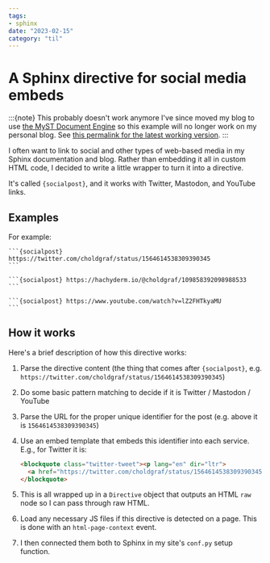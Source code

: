 ```yaml
---
tags:
- sphinx
date: "2023-02-15"
category: "til"
---
```


# A Sphinx directive for social media embeds

:::{note} This probably doesn't work anymore
I've since moved my blog to use [the MyST Document Engine](https://mystmd.org) so this example will no longer work on my personal blog. See [this permalink for the latest working version](https://github.com/choldgraf/choldgraf.github.io/blob/ae8ee9792c74aac72f46c645d19352abc439d572/blog/2023/social-directive.md).
:::

I often want to link to social and other types of web-based media in my Sphinx documentation and blog.
Rather than embedding it all in custom HTML code, I decided to write a little wrapper to turn it into a directive.

It's called `{socialpost}`, and it works with Twitter, Mastodon, and YouTube links.

## Examples

For example:

````{example} Twitter
```{socialpost} https://twitter.com/choldgraf/status/1564614538309390345
```
````

````{example} Mastodon
```{socialpost} https://hachyderm.io/@choldgraf/109858392098988533
```
````

````{example} YouTube
```{socialpost} https://www.youtube.com/watch?v=lZ2FHTkyaMU
```
````

## How it works

Here's a brief description of how this directive works:

1. Parse the directive content (the thing that comes after `{socialpost}`, e.g. `https://twitter.com/choldgraf/status/1564614538309390345`)
2. Do some basic pattern matching to decide if it is Twitter / Mastodon / YouTube
3. Parse the URL for the proper unique identifier for the post (e.g. above it is `1564614538309390345`)
4. Use an embed template that embeds this identifier into each service. E.g., for Twitter it is:

   ```html
   <blockquote class="twitter-tweet"><p lang="en" dir="ltr">
     <a href="https://twitter.com/choldgraf/status/1564614538309390345">Tweet from @choldgraf</a>
   </blockquote>
   ```
6. This is all wrapped up in a `Directive` object that outputs an HTML `raw` node so I can pass through raw HTML.
7. Load any necessary JS files if this directive is detected on a page.
   This is done with an `html-page-context` event.
8. I then connected them both to Sphinx in my site's `conf.py` setup function.
